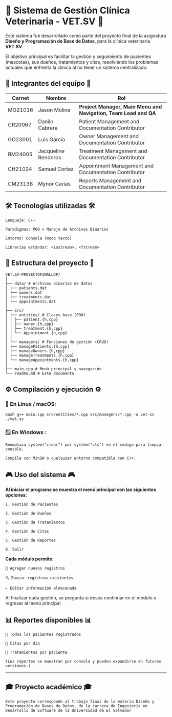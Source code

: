 # 🐾 Sistema de Gestión Clínica Veterinaria - VET.SV 🐾

Este sistema fue desarrollado como parte del proyecto final de la asignatura **Diseño y Programación de Base de Datos**, para la clínica veterinaria **VET.SV**.

El objetivo principal es facilitar la gestión y seguimiento de pacientes (mascotas), sus dueños, tratamientos y citas, resolviendo los problemas actuales que enfrenta la clínica al no tener un sistema centralizado.


## 👥 Integrantes del equipo 👥

|  Carnet  |         Nombre         |                             Rol                                   |
|----------|------------------------|-------------------------------------------------------------------|
| MO21016  | Jason Molina           | **Project Manager, Main Menu and Navigation, Team Lead and QA**   |
| CR20067  | Danilo Cabrera         | Patient Management and Documentation Contributor                  |
| GO23001  | Luis García            | Owner Management and Documentation Contributor                    |
| RM24005  | Jacqueline Renderos    | Treatment Management and Documentation Contributor                |
| CH21024  | Samuel Cortez          | Appointment Management and Documentation Contributor              |
| CM23138  | Mynor Carias           | Reports Management and Documentation Contributor                  |


## 🛠️ Tecnologías utilizadas 🛠️
    Lenguaje: C++

    Paradigmas: POO + Manejo de Archivos Binarios

    Entorno: Consola (modo texto)

    Librerías estándar: <iostream>, <fstream>


## 📁 Estructura del proyecto 📁

    VET.SV-PROYECTOFINALLDP/
    │
    ├── data/ # Archivos binarios de datos
    │ ├── patients.dat
    │ ├── owners.dat
    │ ├── treatments.dat
    │ └── appointments.dat
    │
    ├── src/
    │ ├── entities/ # Clases base (POO)
    │ │ ├── patient.{h,cpp}
    │ │ ├── owner.{h,cpp}
    │ │ ├── treatment.{h,cpp}
    │ │ └── Appointment.{h,cpp}
    │ │
    │ └── managers/ # Funciones de gestión (CRUD)
    │ ├── managePatients.{h,cpp}
    │ ├── manageOwners.{h,cpp}
    │ ├── manageTreatments.{h,cpp}
    │ └── manageAppointments.{h,cpp}
    │
    ├── main.cpp # Menú principal y navegación
    └── readme.md # Este documento


## ⚙️ Compilación y ejecución ⚙️

### 🐧 En Linux / macOS:

    bash g++ main.cpp src/entities/*.cpp src/managers/*.cpp -o vet-sv ./vet-sv

### 🪟 En Windows :
    Reemplaza system("clear") por system("cls") en el código para limpiar consola.

    Compila con MinGW o cualquier entorno compatible con C++.


## 🎮 Uso del sistema 🎮
**Al iniciar el programa se muestra el menú principal con las siguientes opciones:**

    1. Gestión de Pacientes

    2. Gestión de Dueños

    3. Gestión de Tratamientos

    4. Gestión de Citas

    5. Gestión de Reportes

    0. Salir

**Cada módulo permite:**
    
    📌 Agregar nuevos registros

    🔍 Buscar registros existentes
    
    ✏️ Editar información almacenada

Al finalizar cada gestión, se pregunta si desea continuar en el módulo o regresar al menú principal


## 📊 Reportes disponibles 📊
    📌 Todos los pacientes registrados
    
    📌 Citas por día
    
    📌 Tratamientos por paciente

    (Los reportes se muestran por consola y pueden expandirse en futuras versiones.)

---

## 🎓 Proyecto académico 🎓
    Este proyecto corresponde al trabajo final de la materia Diseño y Programación de Bases de Datos, de la carrera de Ingeniería en Desarrollo de Software de la Universidad de El Salvador